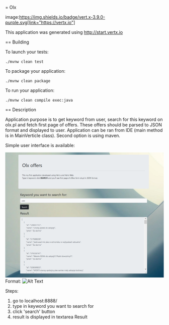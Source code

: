 = Olx

image:https://img.shields.io/badge/vert.x-3.9.0-purple.svg[link="https://vertx.io"]

This application was generated using http://start.vertx.io

== Building

To launch your tests:
```
./mvnw clean test
```

To package your application:
```
./mvnw clean package
```

To run your application:
```
./mvnw clean compile exec:java
```
== Description

Application purpose is to get keyword from user, search for this keyword on olx.pl and fetch first page of offers. These offers should be parsed to JSON format and displayed to user.
Application can be ran from IDE (main method is in MainVerticle class). Second option is using maven.

Simple user interface is available:

![UI view](/src/main/resources/img/front.png)
Format: ![Alt Text](url)

Steps:
1. go to localhost:8888/
1. type in keyword you want to search for
1. click 'search' button
1. result is displayed in textarea Result


